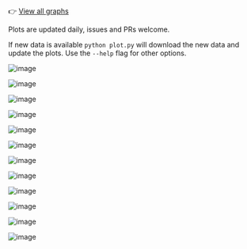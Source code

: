 👉 [View all graphs](https://carlinmack.github.io/covid-graphs/)

Plots are updated daily, issues and PRs welcome. 

If new data is available `python plot.py` will download the new data and update the plots. Use the `--help` flag for other options.

![image](plots/Testing-Avg.png)

![image](plots/Comparison-Avg.png)

![image](plots/DoubleBarChart-Avg.png)

![image](plots/Nation-Cases-Reported-Avg.png)

![image](plots/Nation-Cases-Cumulative-Per-Capita.png)

![image](plots/Nation-Deaths-Avg.png)

![image](plots/Nation-Deaths-Cumulative-Per-Capita.png)

![image](plots/Mortality-Avg.png)

![image](plots/Mortality-Nation-Avg.png)

![image](plots/Nation-inHospital-Avg.png)

![image](plots/Nation-inHospital-Per-Capita-Avg.png)

![image](plots/Timeline.png)
